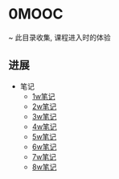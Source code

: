 # 0MOOC
~ 此目录收集, 课程进入时的体验

## 进展


* 笔记
   * [1w笔记](note1.md)
   * [2w笔记](note2.md)
   * [3w笔记](note3.md)
   * [4w笔记](note4.md)
   * [5w笔记](note5.md)
   * [6w笔记](note6.md)
   * [7w笔记](note7.md) 
   * [8w笔记](note8.md) 